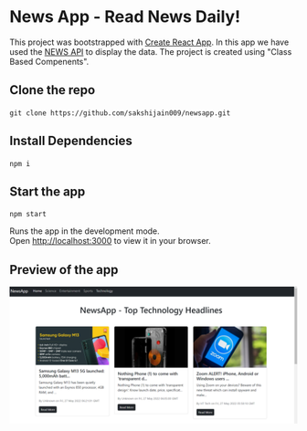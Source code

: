 # News App - Read News Daily!

This project was bootstrapped with [Create React App](https://github.com/facebook/create-react-app). In this app we have used the [NEWS API](https://newsapi.org/) to display the data. The project is created using "Class Based Compenents".

## Clone the repo

 `git clone https://github.com/sakshijain009/newsapp.git`
 
## Install Dependencies

`npm i`

## Start the app

`npm start`

Runs the app in the development mode.\
Open [http://localhost:3000](http://localhost:3000) to view it in your browser.

## Preview of the app
<img src="img.png">
